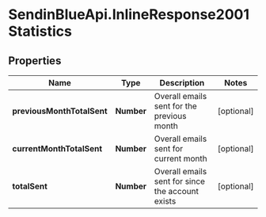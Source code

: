 # SendinBlueApi.InlineResponse2001Statistics

## Properties
Name | Type | Description | Notes
------------ | ------------- | ------------- | -------------
**previousMonthTotalSent** | **Number** | Overall emails sent for the previous month | [optional] 
**currentMonthTotalSent** | **Number** | Overall emails sent for current month | [optional] 
**totalSent** | **Number** | Overall emails sent for since the account exists | [optional] 


